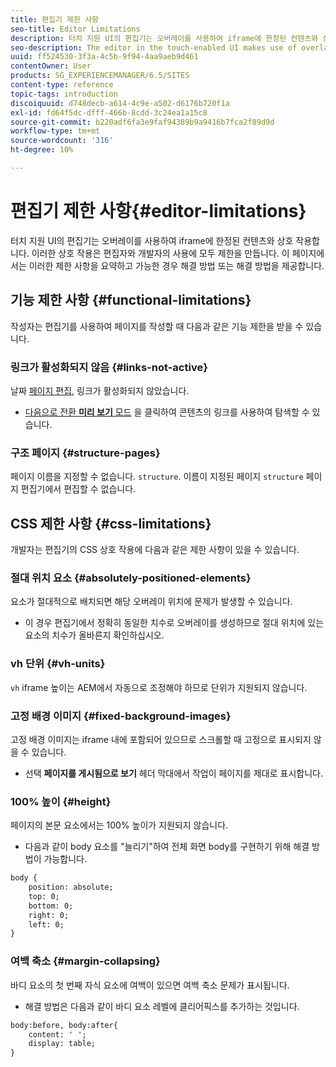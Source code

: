 ```yaml
---
title: 편집기 제한 사항
seo-title: Editor Limitations
description: 터치 지원 UI의 편집기는 오버레이를 사용하여 iframe에 한정된 컨텐츠와 상호 작용합니다. 이러한 상호 작용은 편집자와 개발자의 사용에 모두 제한을 만듭니다.
seo-description: The editor in the touch-enabled UI makes use of overlays to interact with content confined in an iframe. This interaction creates some limitations in both usage of the editor and also for developers.
uuid: ff524530-3f3a-4c5b-9f94-4aa9aeb9d461
contentOwner: User
products: SG_EXPERIENCEMANAGER/6.5/SITES
content-type: reference
topic-tags: introduction
discoiquuid: d748decb-a614-4c9e-a502-d6176b720f1a
exl-id: fd64f5dc-dfff-466b-8cdd-3c24ea1a15c8
source-git-commit: b220adf6fa3e9faf94389b9a9416b7fca2f89d9d
workflow-type: tm+mt
source-wordcount: '316'
ht-degree: 10%

---
```


# 편집기 제한 사항{#editor-limitations}

터치 지원 UI의 편집기는 오버레이를 사용하여 iframe에 한정된 컨텐츠와 상호 작용합니다. 이러한 상호 작용은 편집자와 개발자의 사용에 모두 제한을 만듭니다. 이 페이지에서는 이러한 제한 사항을 요약하고 가능한 경우 해결 방법 또는 해결 방법을 제공합니다.

## 기능 제한 사항 {#functional-limitations}

작성자는 편집기를 사용하여 페이지를 작성할 때 다음과 같은 기능 제한을 받을 수 있습니다.

### 링크가 활성화되지 않음 {#links-not-active}

날짜 [페이지 편집](/help/sites-authoring/editing-content.md), 링크가 활성화되지 않았습니다.

* [다음으로 전환 **미리 보기** 모드](/help/sites-authoring/editing-content.md#preview-mode) 을 클릭하여 콘텐츠의 링크를 사용하여 탐색할 수 있습니다.

### 구조 페이지 {#structure-pages}

페이지 이름을 지정할 수 없습니다. `structure`. 이름이 지정된 페이지 `structure` 페이지 편집기에서 편집할 수 없습니다.

## CSS 제한 사항 {#css-limitations}

개발자는 편집기의 CSS 상호 작용에 다음과 같은 제한 사항이 있을 수 있습니다.

### 절대 위치 요소 {#absolutely-positioned-elements}

요소가 절대적으로 배치되면 해당 오버레이 위치에 문제가 발생할 수 있습니다.

* 이 경우 편집기에서 정확히 동일한 치수로 오버레이를 생성하므로 절대 위치에 있는 요소의 치수가 올바른지 확인하십시오.

### vh 단위 {#vh-units}

`vh` iframe 높이는 AEM에서 자동으로 조정해야 하므로 단위가 지원되지 않습니다.

### 고정 배경 이미지 {#fixed-background-images}

고정 배경 이미지는 iframe 내에 포함되어 있으므로 스크롤할 때 고정으로 표시되지 않을 수 있습니다.

* 선택 **페이지를 게시됨으로 보기** 헤더 막대에서 작업이 페이지를 제대로 표시합니다.

### 100% 높이 {#height}

페이지의 본문 요소에서는 100% 높이가 지원되지 않습니다.

* 다음과 같이 body 요소를 &quot;늘리기&quot;하여 전체 화면 body를 구현하기 위해 해결 방법이 가능합니다.

```xml
body {
    position: absolute;
    top: 0;
    bottom: 0;
    right: 0;
    left: 0;
}
```

### 여백 축소 {#margin-collapsing}

바디 요소의 첫 번째 자식 요소에 여백이 있으면 여백 축소 문제가 표시됩니다.

* 해결 방법은 다음과 같이 바디 요소 레벨에 클리어픽스를 추가하는 것입니다.

```xml
body:before, body:after{
    content: ' ';
    display: table;
}
```
